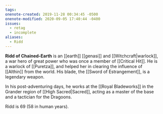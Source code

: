 ```yaml
---
tags: 
onenote-created: 2019-11-28 00:34:45 -0500
onenote-modified: 2020-09-05 17:40:44 -0400
issues:
  - retag
  - incomplete
aliases:
  - Ridd
---
```

**Ridd of Chained-Earth** is an [[earth]] [[genasi]] and [[Witchcraft|warlock]], a war hero of great power who was once a member of [[Critical Hit]]. He is a warlock of [[Puretza]], and helped her in clearing the influence of [[Althin]] from the world. His blade, the [[Sword of Estrangement]], is a legendary weapon.

In his post-adventuring days, he works at the [[Royal Bladeworks]] in the Grander region of [[High Sacred|Sacred]], acting as a master of the base and a tactician for the Dragoons.

Ridd is 69 (58 in human years).

